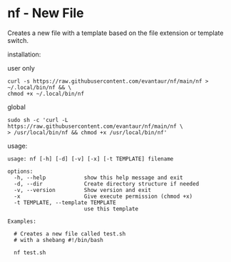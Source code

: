 # nf - New File

Creates a new file with a template based on the file extension or template switch.

installation:

user only
```
curl -s https://raw.githubusercontent.com/evantaur/nf/main/nf > ~/.local/bin/nf && \
chmod +x ~/.local/bin/nf
```

global
```
sudo sh -c 'curl -L https://raw.githubusercontent.com/evantaur/nf/main/nf \
> /usr/local/bin/nf && chmod +x /usr/local/bin/nf'
```

usage:
```
usage: nf [-h] [-d] [-v] [-x] [-t TEMPLATE] filename

options:
  -h, --help            show this help message and exit
  -d, --dir             Create directory structure if needed
  -v, --version         Show version and exit
  -x                    Give execute permission (chmod +x)
  -t TEMPLATE, --template TEMPLATE
                        use this template

Examples:

  # Creates a new file called test.sh
  # with a shebang #!/bin/bash

  nf test.sh

```
